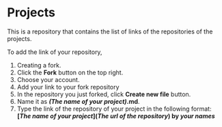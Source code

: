 # Projects
This is a repository that contains the list of links of the repositories of the projects.

To add the link of your repository,

1. Creating a fork.
  1. Click the **Fork** button on the top right.
  2. Choose your account.
2. Add your link to your fork repository
  1. In the repository you just forked, click **Create new file** button.
  2. Name it as **_(The name of your project)_.md**.
  3. Type the link of the repository of your project in the following format: **\[_The name of your project_\]\(_The url of the repository_\) by _your names_**
